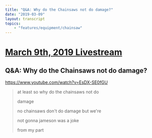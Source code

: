 ```yaml
---
title: "Q&A: Why do the Chainsaws not do damage?"
date: "2019-03-09"
layout: transcript
topics:
    - "features/equipment/chainsaw"
---
```

# [March 9th, 2019 Livestream](../2019-03-09.md)
## Q&A: Why do the Chainsaws not do damage?
https://www.youtube.com/watch?v=EsDX-SE0fGU
> at least so why do the chainsaws not do
> 
> damage
> 
> no chainsaws don't do damage but we're
> 
> not gonna jameson was a joke
> 
> from my part
> 
